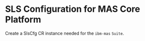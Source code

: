 SLS Configuration for MAS Core Platform
===============================================================================
Create a SlsCfg CR instance needed for the `ibm-mas` `Suite`.
